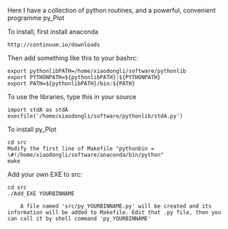 
Here I have a collection of python routines, and a powerful, convenient programme py_Plot 

To install, first install anaconda

	http://continuum.io/downloads

Then add something like this to your bashrc:

	export pythonlibPATH=/home/xiaodongli/software/pythonlib
	export PYTHONPATH=${pythonlibPATH}:${PYTHONPATH}
	export PATH=${pythonlibPATH}/bin:${PATH}

To use the libraries, type this in your source

	import stdA as stdA
	execfile('/home/xiaodongli/software/pythonlib/stdA.py')

To install py_Plot
	
	cd src
	Modify the first line of Makefile "pythonbin = \#!/home/xiaodongli/software/anaconda/bin/python"
	make

Add your own EXE to src:

	cd src
	./Add_EXE YOURBINNAME

		A file named 'src/py_YOURBINNAME.py' will be created and its information will be added to Makefile. Edit that .py file, then you can call it by shell command 'py_YOURBINNAME'
